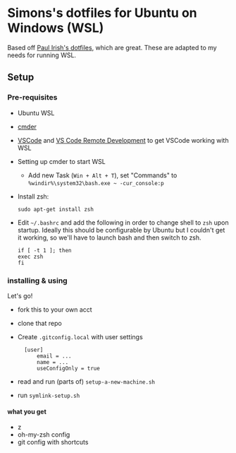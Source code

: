 # Simons's dotfiles for Ubuntu on Windows (WSL)

Based off [Paul Irish's dotfiles](https://github.com/paulirish/dotfiles), which are great. These are adapted to my needs for running WSL.

## Setup



### Pre-requisites

* Ubuntu WSL
* [cmder](https://cmder.net/)
* [VSCode](https://code.visualstudio.com/) and [VS Code Remote Development](https://code.visualstudio.com/docs/remote/remote-overview) to get VSCode working with WSL
* Setting up cmder to start WSL
	* Add new Task (`Win + Alt + T`), set "Commands" to `%windir%\system32\bash.exe ~ -cur_console:p`
* Install zsh:

	`sudo apt-get install zsh`

* Edit `~/.bashrc` and add the following in order to change shell to `zsh` upon startup. Ideally this should be configurable by Ubuntu but I couldn't get it working, so we'll have to launch bash and then switch to zsh.
	```
	if [ -t 1 ]; then
	exec zsh
	fi
	```



### installing & using

Let's go!

* fork this to your own acct
* clone that repo
* Create `.gitconfig.local` with user settings
	
		[user]
			email = ...
			name = ...
			useConfigOnly = true

* read and run (parts of) `setup-a-new-machine.sh`
* run `symlink-setup.sh`

#### what you get
* z
* oh-my-zsh config
* git config with shortcuts






